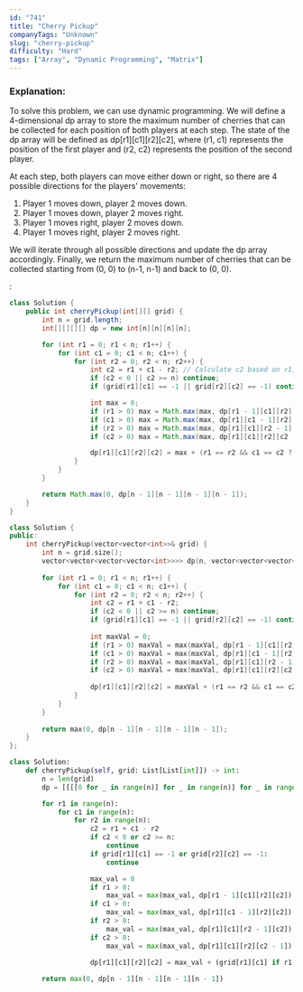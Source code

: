 ```yaml
---
id: "741"
title: "Cherry Pickup"
companyTags: "Unknown"
slug: "cherry-pickup"
difficulty: "Hard"
tags: ["Array", "Dynamic Programming", "Matrix"]
---
```


### Explanation:
To solve this problem, we can use dynamic programming. We will define a 4-dimensional dp array to store the maximum number of cherries that can be collected for each position of both players at each step. The state of the dp array will be defined as dp[r1][c1][r2][c2], where (r1, c1) represents the position of the first player and (r2, c2) represents the position of the second player.

At each step, both players can move either down or right, so there are 4 possible directions for the players' movements:
1. Player 1 moves down, player 2 moves down.
2. Player 1 moves down, player 2 moves right.
3. Player 1 moves right, player 2 moves down.
4. Player 1 moves right, player 2 moves right.

We will iterate through all possible directions and update the dp array accordingly. Finally, we return the maximum number of cherries that can be collected starting from (0, 0) to (n-1, n-1) and back to (0, 0).

:

```java
class Solution {
    public int cherryPickup(int[][] grid) {
        int n = grid.length;
        int[][][][] dp = new int[n][n][n][n];

        for (int r1 = 0; r1 < n; r1++) {
            for (int c1 = 0; c1 < n; c1++) {
                for (int r2 = 0; r2 < n; r2++) {
                    int c2 = r1 + c1 - r2; // Calculate c2 based on r1, c1, and r2
                    if (c2 < 0 || c2 >= n) continue;
                    if (grid[r1][c1] == -1 || grid[r2][c2] == -1) continue;

                    int max = 0;
                    if (r1 > 0) max = Math.max(max, dp[r1 - 1][c1][r2][c2]);
                    if (c1 > 0) max = Math.max(max, dp[r1][c1 - 1][r2][c2]);
                    if (r2 > 0) max = Math.max(max, dp[r1][c1][r2 - 1][c2]);
                    if (c2 > 0) max = Math.max(max, dp[r1][c1][r2][c2 - 1]);

                    dp[r1][c1][r2][c2] = max + (r1 == r2 && c1 == c2 ? grid[r1][c1] : grid[r1][c1] + grid[r2][c2]);
                }
            }
        }

        return Math.max(0, dp[n - 1][n - 1][n - 1][n - 1]);
    }
}
```

```cpp
class Solution {
public:
    int cherryPickup(vector<vector<int>>& grid) {
        int n = grid.size();
        vector<vector<vector<vector<int>>>> dp(n, vector<vector<vector<int>>>(n, vector<vector<int>>(n, vector<int>(n, 0))));
        
        for (int r1 = 0; r1 < n; r1++) {
            for (int c1 = 0; c1 < n; c1++) {
                for (int r2 = 0; r2 < n; r2++) {
                    int c2 = r1 + c1 - r2;
                    if (c2 < 0 || c2 >= n) continue;
                    if (grid[r1][c1] == -1 || grid[r2][c2] == -1) continue;
                    
                    int maxVal = 0;
                    if (r1 > 0) maxVal = max(maxVal, dp[r1 - 1][c1][r2][c2]);
                    if (c1 > 0) maxVal = max(maxVal, dp[r1][c1 - 1][r2][c2]);
                    if (r2 > 0) maxVal = max(maxVal, dp[r1][c1][r2 - 1][c2]);
                    if (c2 > 0) maxVal = max(maxVal, dp[r1][c1][r2][c2 - 1]);
                    
                    dp[r1][c1][r2][c2] = maxVal + (r1 == r2 && c1 == c2 ? grid[r1][c1] : grid[r1][c1] + grid[r2][c2]);
                }
            }
        }
        
        return max(0, dp[n - 1][n - 1][n - 1][n - 1]);
    }
};
```

```python
class Solution:
    def cherryPickup(self, grid: List[List[int]]) -> int:
        n = len(grid)
        dp = [[[[0 for _ in range(n)] for _ in range(n)] for _ in range(n)] for _ in range(n)]

        for r1 in range(n):
            for c1 in range(n):
                for r2 in range(n):
                    c2 = r1 + c1 - r2
                    if c2 < 0 or c2 >= n:
                        continue
                    if grid[r1][c1] == -1 or grid[r2][c2] == -1:
                        continue

                    max_val = 0
                    if r1 > 0:
                        max_val = max(max_val, dp[r1 - 1][c1][r2][c2])
                    if c1 > 0:
                        max_val = max(max_val, dp[r1][c1 - 1][r2][c2])
                    if r2 > 0:
                        max_val = max(max_val, dp[r1][c1][r2 - 1][c2])
                    if c2 > 0:
                        max_val = max(max_val, dp[r1][c1][r2][c2 - 1])

                    dp[r1][c1][r2][c2] = max_val + (grid[r1][c1] if r1 == r2 and c1 == c2 else grid[r1][c1] + grid[r2][c2])
        
        return max(0, dp[n - 1][n - 1][n - 1][n - 1])
```